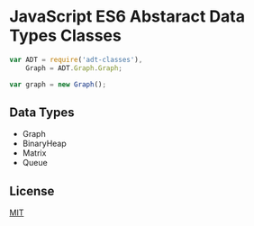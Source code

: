 # JavaScript ES6 Abstaract Data Types Classes 

```js
var ADT = require('adt-classes'),
    Graph = ADT.Graph.Graph;

var graph = new Graph();
```

## Data Types

  * Graph
  * BinaryHeap
  * Matrix
  * Queue

## License

  [MIT](LICENSE)